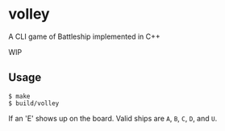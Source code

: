 # volley

A CLI game of Battleship implemented in C++

WIP

## Usage

```
$ make
$ build/volley
```

If an 'E' shows up on the board. Valid ships are `A`, `B`, `C`, `D`, and `U`.
